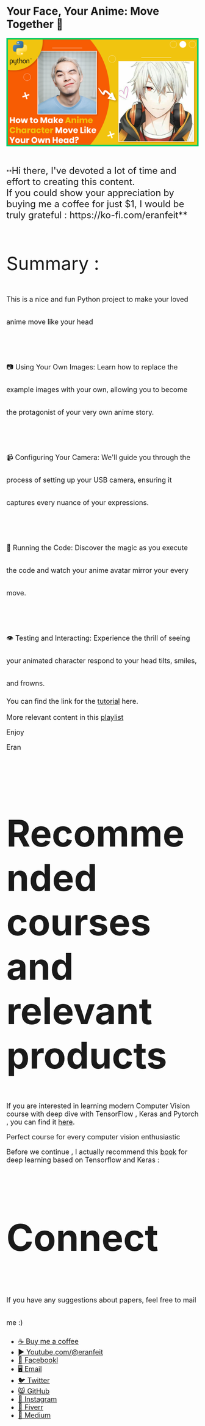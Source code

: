 # Your Face, Your Anime: Move Together 💫

<p align="center">
  <img width="800" src="Anima moves like the head.png" "image">
</p>

##
<br>
**<font size="5">Hi there,
I've devoted a lot of time and effort to creating this content. <br/> 
If you could show your appreciation by buying me a coffee for just $1, I would be truly grateful : https://ko-fi.com/eranfeit**

<br/><br/>
<font size= "7" >
Summary : <br/>

<font size= "4" >
This is a nice and fun Python project to make your loved anime move like your head 
<br/><br/> 
📷 Using Your Own Images: Learn how to replace the example images with your own, allowing you to become the protagonist of your very own anime story.
<br/><br/> 
📹 Configuring Your Camera: We'll guide you through the process of setting up your USB camera, ensuring it captures every nuance of your expressions.
<br/><br/> 
🚀 Running the Code: Discover the magic as you execute the code and watch your anime avatar mirror your every move.
<br/><br/> 
👁️ Testing and Interacting: Experience the thrill of seeing your animated character respond to your head tilts, smiles, and frowns.

You can find the link for the [tutorial](https://youtu.be/5yB8U3G4940) here. 
<br/><br/> 
More relevant content in this [playlist](https://www.youtube.com/watch?v=ewvjICAaoX4&list=PLdkryDe59y4YOtOt2jqSjxGFe9BNh4wug) 

Enjoy

Eran
<br/><br/> 

</font>

# Recommended courses and relevant products 
<font size= "4" >

If you are interested in learning modern Computer Vision course with deep dive with TensorFlow , Keras and Pytorch , you can find it [here](http://bit.ly/3HeDy1V).

Perfect course for every computer vision enthusiastic

Before we continue , I actually recommend this [book](https://amzn.to/3STWZ2N) for deep learning based on Tensorflow and Keras : 



</font>

# Connect

<font size= "4" >
If you have any suggestions about papers, feel free to mail me :)

- [☕ Buy me a coffee](https://ko-fi.com/eranfeit)
- [▶️ Youtube.com/@eranfeit](https://www.youtube.com/channel/UCTiWJJhaH6BviSWKLJUM9sg)
- [🐙 Facebookl](https://www.facebook.com/groups/3080601358933585)
- [🖥️ Email](mailto:feitgemel@gmail.com)
- [🐦 Twitter](https://twitter.com/eran_feit )
- [😸 GitHub](https://github.com/feitgemel)
- [📸 Instagram](https://www.instagram.com/eran_feit/)
- [🤝 Fiverr ](https://www.fiverr.com/s/mB3Pbb)
- [📝 Medium ](https://medium.com/@feitgemel)


</font>

